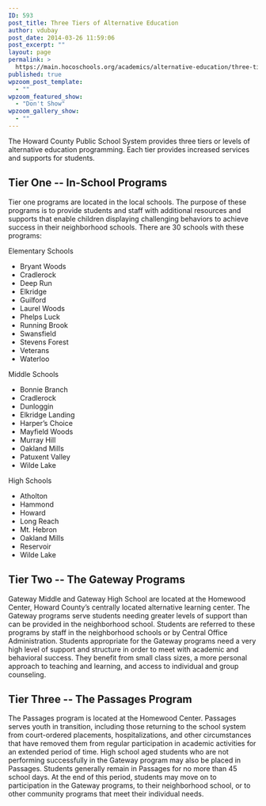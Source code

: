 ```yaml
---
ID: 593
post_title: Three Tiers of Alternative Education
author: vdubay
post_date: 2014-03-26 11:59:06
post_excerpt: ""
layout: page
permalink: >
  https://main.hocoschools.org/academics/alternative-education/three-tiers/
published: true
wpzoom_post_template:
  - ""
wpzoom_featured_show:
  - "Don't Show"
wpzoom_gallery_show:
  - ""
---
```

<p>The Howard County Public School System provides three tiers or levels of alternative education programming. Each tier provides increased services and supports for students.</p>

<h2>Tier One -- In-School Programs</h2>

<p>Tier one programs are located in the local schools. The purpose of these programs is to provide students and staff with additional resources and supports that enable children displaying challenging behaviors to achieve success in their neighborhood schools. There are 30 schools with these programs:</p>

<p>Elementary Schools</p>
<ul>
  <li>Bryant Woods</li>
  <li>Cradlerock</li>
  <li>Deep Run</li>
  <li>Elkridge</li>
  <li>Guilford</li>
  <li>Laurel Woods</li>
  <li>Phelps Luck</li>
  <li>Running Brook</li>
  <li>Swansfield</li>
  <li>Stevens Forest</li>
  <li>Veterans</li>
  <li>Waterloo</li>
</ul>

<p>Middle Schools</p>
<ul>
  <li>Bonnie Branch</li>
  <li>Cradlerock</li>
  <li>Dunloggin</li>
  <li>Elkridge Landing</li>
  <li>Harper’s Choice</li>
  <li>Mayfield Woods</li>
  <li>Murray Hill</li>
  <li>Oakland Mills</li>
  <li>Patuxent Valley</li>
  <li>Wilde Lake</li>
</ul>

<p>High Schools</p>
<ul>
  <li>Atholton</li>
  <li>Hammond</li>
  <li>Howard</li>
  <li>Long Reach</li>
  <li>Mt. Hebron</li>
  <li>Oakland Mills</li>
  <li>Reservoir</li>
  <li>Wilde Lake</li>
</ul>

<h2>Tier Two -- The Gateway Programs</h2>
<p>Gateway Middle and Gateway High School are located at the Homewood Center, Howard County’s centrally located alternative learning center. The Gateway programs serve students needing greater levels of support than can be provided in the neighborhood school. Students are referred to these programs by staff in the neighborhood schools or by Central Office Administration. Students appropriate for the Gateway programs need a very high level of support and structure in order to meet with academic and behavioral success. They benefit from small class sizes, a more personal approach to teaching and learning, and access to individual and group counseling.</p>

<h2> Tier Three -- The Passages Program</h2>

<p>The Passages program is located at the Homewood Center. Passages serves youth in transition, including those returning to the school system from court-ordered placements, hospitalizations, and other circumstances that have removed them from regular participation in academic activities for an extended period of time. High school aged students who are not performing successfully in the Gateway program may also be placed in Passages. Students generally remain in Passages for no more than 45 school days. At the end of this period, students may move on to participation in the Gateway programs, to their neighborhood school, or to other community programs that meet their individual needs.</p>